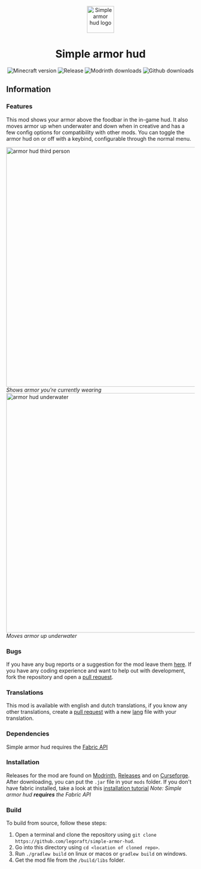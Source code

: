 <p align="center">
    <img src="https://user-images.githubusercontent.com/50689727/130094678-7640882a-e9dc-4c09-837c-e9eb1c99b0cd.png" alt="Simple armor hud logo" width="72px" height="72px"/>
</p>
    
<h1 align="center">Simple armor hud</h1>

<p align="center">
    <img src="https://img.shields.io/badge/for%20MC-1.17.x,%201.18.x,%201.19.x,%201.20.x-green" alt="Minecraft version"/>
    <img src="https://img.shields.io/github/v/release/LegoRaft/simple-armor-hud?color=yellow" alt="Release"/>
    <img src="https://img.shields.io/modrinth/dt/tJflAtvJ?label=modrinth" alt="Modrinth downloads"/>
    <img src="https://img.shields.io/github/downloads/legoraft/simple-armor-hud/total" alt="Github downloads"/>
</p>

## Information

### Features
This mod shows your armor above the foodbar in the in-game hud. It also moves armor up when underwater and down when in creative and has a few config options for compatibility with other mods. You can toggle the armor hud on or off with a keybind, configurable through the normal menu.

<img src="https://user-images.githubusercontent.com/50689727/130084592-5a35579a-f300-4c6e-b6ad-9b6bd620904c.png"  alt="armor hud third person" width="640"/> <br>
_Shows armor you're currently wearing_
<img src="https://cdn.modrinth.com/data/tJflAtvJ/images/dcc817d1be3765a8af5ef581bff1abe909c77e47.png" alt="armor hud underwater" width="640"/><br>
_Moves armor up underwater_

### Bugs
If you have any bug reports or a suggestion for the mod leave them [here](https://github.com/LegoRaft/simple-armor-hud/issues). If you have any coding experience and want to help out with development, fork the repository and open a [pull request](https://github.com/legoraft/simple-armor-hud/pulls).

### Translations
This mod is available with english and dutch translations, if you know any other translations, create a [pull request](https://github.com/legoraft/simple-armor-hud/pulls) with a new [lang](https://github.com/legoraft/simple-armor-hud/tree/main/src/main/resources/assets/simple-armor-hud/lang) file with your translation.

### Dependencies
Simple armor hud requires the [Fabric API](https://modrinth.com/mod/fabric-api)

### Installation
Releases for the mod are found on [Modrinth](https://modrinth.com/mod/simple-armor-hud), [Releases](https://github.com/LegoRaft/simple-armor-hud/releases) and on [Curseforge](https://www.curseforge.com/minecraft/mc-mods/simple-armor-hud). After downloading, you can put the `.jar` file in your `mods` folder. If you don't have fabric installed, take a look at this [installation tutorial](https://fabricmc.net/wiki/install) _Note: Simple armor hud **requires** the Fabric API_

### Build
To build from source, follow these steps:
1. Open a terminal and clone the repository using `git clone https://github.com/legoraft/simple-armor-hud`.
2. Go into this directory using `cd <location of cloned repo>`.
3. Run `./gradlew build` on linux or macos or `gradlew build` on windows.
4. Get the mod file from the `/build/libs` folder.